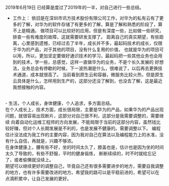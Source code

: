 2019年6月19日
已经算是度过了2019年的一半，对自己进行一些总结。
- 工作上：
依旧是在深圳市讯方技术股份有限公司工作，对华为的私有云有了更多的了解，对华为的软件存储了有更多的了解，算是了解和熟悉的阶段了，算不上是精通。
做项目可以比较好的应用，但是有深度一些，比如做一些研究，排查一些有难度的故障，这就需要研发支撑了。
距离自己的真实期望，有些距离，心里感到遗憾，已经过去了半年，成长并不多，最起码技术的成长，仅限于华为的产品，对于其他的项目，没有什么复用的价值，
也就是华为的项目可以用，所以，更加坚定要做好通识技术的学习，最起码把一些其他业务也会用到的技术，学一些，总感觉，这样一直做华为的业务，不是个长久发展的
好想法，业务总会有停歇的时候，下一波热潮是什么，很难说了，以后再去更换技术通道，成本就很高了。
当前看到原生云和容器，微服务比较火热，但是原生云具体是什么，怎样用到生产的，这部分还没了解到，也没去了解，这是最近我想接触的内容。
<br>
- 生活，个人成长，身体健康，个人追求，多方面总结。
<br>在个人成长上，技术方面，成长很局限，主要是华为的产品，如果华为的产品出现问题，就很容易出现断片，这部分对自己很不利，这部分是我需要调整的，需要继续
向着自动化运维工程师的方向发展，不能局限于当前的这部分内容，虽然钱比较好赚，但对个人长期发展是不利的，也是发展不健康的。需要调整以下。
编程估计没法成为我工作的主要内容，因为我对自己在算法以及编程能力上的水准，没有什么自信，再就是，兴趣不够浓。
<br>在身体健康上，腰有些不好，坐的时间太久了，膝盖也是，估计也是因为坐的时间太久了导致的，有些不舒服，平时的健身锻炼，
断断续续的，时不时就给忘记了，或者偷懒就没续上。
<br>期望可以继续更好的调整自己，毕竟自己还有很多需要进步的地方，需要自我调整的地方，也有许多需要改进的地方。希望我的路可以是平稳前进的，希望可以在
点滴积累中，让自己发展的更好。